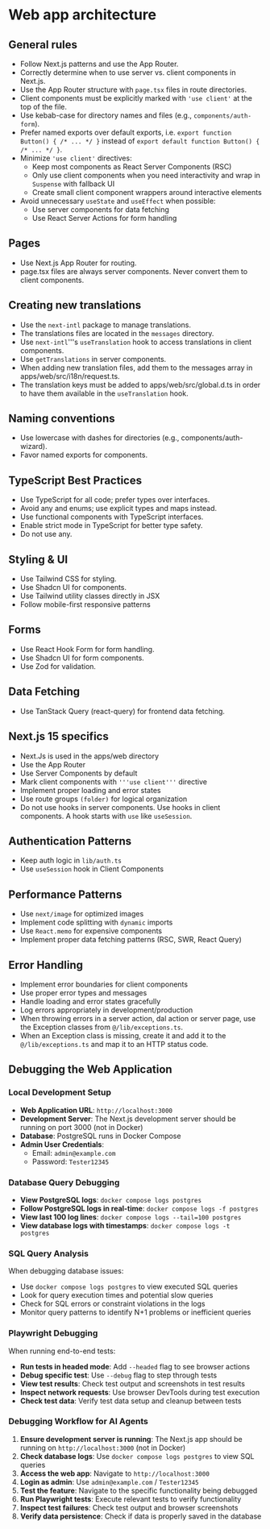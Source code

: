 # Web app architecture

## General rules

- Follow Next.js patterns and use the App Router.
- Correctly determine when to use server vs. client components in Next.js.
- Use the App Router structure with `page.tsx` files in route directories.
- Client components must be explicitly marked with `'use client'` at the top of the file.
- Use kebab-case for directory names and files (e.g., `components/auth-form`).
- Prefer named exports over default exports, i.e. `export function Button() { /* ... */ }` instead of `export default function Button() { /* ... */ }`.
- Minimize `'use client'` directives:
  - Keep most components as React Server Components (RSC)
  - Only use client components when you need interactivity and wrap in `Suspense` with fallback UI
  - Create small client component wrappers around interactive elements
- Avoid unnecessary `useState` and `useEffect` when possible:
  - Use server components for data fetching
  - Use React Server Actions for form handling

## Pages

- Use Next.js App Router for routing.
- page.tsx files are always server components. Never convert them to client components.

## Creating new translations

- Use the `next-intl` package to manage translations.
- The translations files are located in the `messages` directory.
- Use `next-intl`'''s `useTranslation` hook to access translations in client components.
- Use `getTranslations` in server components.
- When adding new translation files, add them to the messages array in apps/web/src/i18n/request.ts.
- The translation keys must be added to apps/web/src/global.d.ts in order to have them available in the `useTranslation` hook.

## Naming conventions

- Use lowercase with dashes for directories (e.g., components/auth-wizard).
- Favor named exports for components.

## TypeScript Best Practices

- Use TypeScript for all code; prefer types over interfaces.
- Avoid any and enums; use explicit types and maps instead.
- Use functional components with TypeScript interfaces.
- Enable strict mode in TypeScript for better type safety.
- Do not use any.

## Styling & UI

- Use Tailwind CSS for styling.
- Use Shadcn UI for components.
- Use Tailwind utility classes directly in JSX
- Follow mobile-first responsive patterns

## Forms

- Use React Hook Form for form handling.
- Use Shadcn UI for form components.
- Use Zod for validation.

## Data Fetching

- Use TanStack Query (react-query) for frontend data fetching.

## Next.js 15 specifics

- Next.Js is used in the apps/web directory
- Use the App Router
- Use Server Components by default
- Mark client components with `'''use client'''` directive
- Implement proper loading and error states
- Use route groups `(folder)` for logical organization
- Do not use hooks in server components. Use hooks in client components. A hook starts with `use` like `useSession`.

## Authentication Patterns

- Keep auth logic in `lib/auth.ts`
- Use `useSession` hook in Client Components

## Performance Patterns

- Use `next/image` for optimized images
- Implement code splitting with `dynamic` imports
- Use `React.memo` for expensive components
- Implement proper data fetching patterns (RSC, SWR, React Query)

## Error Handling

- Implement error boundaries for client components
- Use proper error types and messages
- Handle loading and error states gracefully
- Log errors appropriately in development/production
- When throwing errors in a server action, dal action or server page, use the Exception classes from `@/lib/exceptions.ts`.
- When an Exception class is missing, create it and add it to the `@/lib/exceptions.ts` and map it to an HTTP status code.

## Debugging the Web Application

### Local Development Setup

- **Web Application URL**: `http://localhost:3000`
- **Development Server**: The Next.js development server should be running on port 3000 (not in Docker)
- **Database**: PostgreSQL runs in Docker Compose
- **Admin User Credentials**:
  - Email: `admin@example.com`
  - Password: `Tester12345`

### Database Query Debugging

- **View PostgreSQL logs**: `docker compose logs postgres`
- **Follow PostgreSQL logs in real-time**: `docker compose logs -f postgres`
- **View last 100 log lines**: `docker compose logs --tail=100 postgres`
- **View database logs with timestamps**: `docker compose logs -t postgres`

### SQL Query Analysis

When debugging database issues:
- Use `docker compose logs postgres` to view executed SQL queries
- Look for query execution times and potential slow queries
- Check for SQL errors or constraint violations in the logs
- Monitor query patterns to identify N+1 problems or inefficient queries

### Playwright Debugging

When running end-to-end tests:
- **Run tests in headed mode**: Add `--headed` flag to see browser actions
- **Debug specific test**: Use `--debug` flag to step through tests
- **View test results**: Check test output and screenshots in test results
- **Inspect network requests**: Use browser DevTools during test execution
- **Check test data**: Verify test data setup and cleanup between tests

### Debugging Workflow for AI Agents

1. **Ensure development server is running**: The Next.js app should be running on `http://localhost:3000` (not in Docker)
2. **Check database logs**: Use `docker compose logs postgres` to view SQL queries
3. **Access the web app**: Navigate to `http://localhost:3000`
4. **Login as admin**: Use `admin@example.com` / `Tester12345`
5. **Test the feature**: Navigate to the specific functionality being debugged
6. **Run Playwright tests**: Execute relevant tests to verify functionality
7. **Inspect test failures**: Check test output and browser screenshots
8. **Verify data persistence**: Check if data is properly saved in the database
